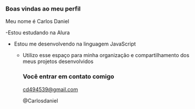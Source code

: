 ### Boas vindas ao meu perfil

Meu nome é Carlos Daniel 

-Estou estudando na Alura
- Estou me desenvolvendo na linguagem JavaScript
  - Utilizo esse espaço para minha organização e compartilhamento dos meus projetos desenvolvidos
 
    ### Você entrar em contato comigo

    cd494539@gmail.com

    @Carlosdaniel
